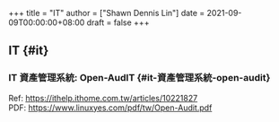 +++
title = "IT"
author = ["Shawn Dennis Lin"]
date = 2021-09-09T00:00:00+08:00
draft = false
+++

## IT {#it}


### IT 資產管理系統: Open-AudIT {#it-資產管理系統-open-audit}

Ref: <https://ithelp.ithome.com.tw/articles/10221827>  
PDF: <https://www.linuxyes.com/pdf/tw/Open-Audit.pdf>
